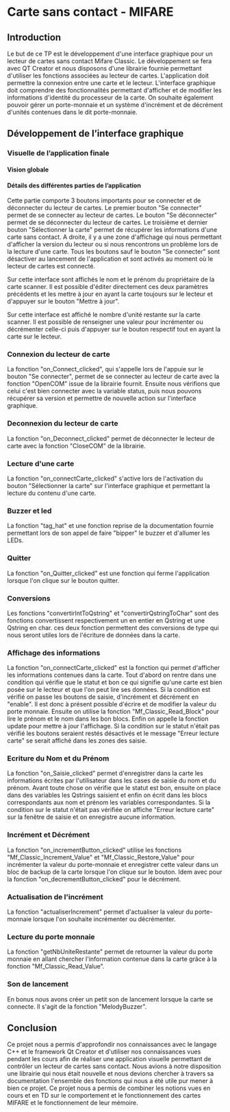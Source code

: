 # Carte sans contact - MIFARE

## Introduction
Le but de ce TP est le développement d'une interface graphique pour un lecteur de cartes sans contact Mifare Classic. Le développement se fera avec QT Creator et nous disposons d'une librairie fournie permettant d'utiliser les fonctions associées au lecteur de cartes. L'application doit permettre la connexion entre une carte et le lecteur. L'interface graphique doit comprendre des fonctionnalités permettant d'afficher et de modifier les informations d'identité du processeur de la carte. On souhaite également pouvoir gérer un porte-monnaie et un système d'incrément et de décrément d'unités contenues dans le dit porte-monnaie.

## Développement de l’interface graphique

### Visuelle de l’application finale

#### Vision globale

#### Détails des différentes parties de l’application

Cette partie comporte 3 boutons importants pour se connecter et de déconnecter du lecteur de cartes. Le premier bouton "Se connecter" permet de se connecter au lecteur de cartes. Le bouton "Se déconnecter" permet de se déconnecter du lecteur de cartes. Le troisième et dernier bouton "Sélectionner la carte" permet de récupérer les informations d'une carte sans contact. A droite, il y a une zone d'affichage qui nous permettant d'afficher la version du lecteur ou si nous rencontrons un problème lors de la lecture d'une carte. Tous les boutons sauf le bouton "Se connecter" sont désactiver au lancement de l'application et sont activés au moment où le lecteur de cartes est connecté.

Sur cette interface sont affichés le nom et le prénom du propriétaire de la carte scanner. Il est possible d'éditer directement ces deux paramètres précédents et les mettre à jour en ayant la carte toujours sur le lecteur et d'appuyer sur le bouton "Mettre à jour".

Sur cette interface est affiché le nombre d'unité restante sur la carte scanner. Il est possible de renseigner une valeur pour incrémenter ou décrémenter celle-ci puis d'appuyer sur le bouton respectif tout en ayant la carte sur le lecteur.

### Connexion du lecteur de carte

La fonction "on\_Connect\_clicked", qui s'appelle lors de l'appuie sur le bouton "Se connecter", permet de se connecter au lecteur de carte avec la fonction "OpenCOM" issue de la librairie fournit. Ensuite nous vérifions que celui c'est bien connecter avec la variable status, puis nous pouvons récupérer sa version et permettre de nouvelle action sur l'interface graphique.

### Deconnexion du lecteur de carte

La fonction "on\_Deconnect\_clicked" permet de déconnecter le lecteur de carte avec la fonction "CloseCOM" de la librairie.

### Lecture d'une carte

La fonction "on\_connectCarte\_clicked" s'active lors de l'activation du bouton "Sélectionner la carte" sur l'interface graphique et permettant la lecture du contenu d'une carte.

### Buzzer et led

La fonction "tag\_hat" et une fonction reprise de la documentation fournie permettant lors de son appel de faire "bipper" le buzzer et d'allumer les LEDs.

### Quitter

La fonction "on\_Quitter\_clicked" est une fonction qui ferme l'application lorsque l'on clique sur le bouton quitter.

### Conversions

Les fonctions "convertirIntToQstring" et "convertirQstringToChar" sont des fonctions convertissent respectivement un en entier en Qstring et une Qstring en char. ces deux fonction permettent des conversions de type qui nous seront utiles lors de l'écriture de données dans la carte.

### Affichage des informations

La fonction "on\_connectCarte\_clicked" est la fonction qui permet d'afficher les informations contenues dans la carte. Tout d'abord on rentre dans une condition qui vérifie que le statut et bon ce qui signifie qu'une carte est bien posée sur le lecteur et que l'on peut lire ses données. Si la condition est vérifié on passe les boutons de saisie, d'incrément et décrément en "enable". Il est donc à présent possible d'écrire et de modifier la valeur du porte monnaie. Ensuite on utilise la fonction "Mf\_Classic\_Read\_Block" pour lire le prénom et le nom dans les bon blocs. Enfin on appelle la fonction update pour mettre à jour l'affichage. Si la condition sur le statut n'était pas vérifié les boutons seraient restés désactivés et le message "Erreur lecture carte" se serait affiché dans les zones des saisie.

### Ecriture du Nom et du Prénom

La fonction "on\_Saisie\_clicked" permet d'enregistrer dans la carte les informations écrites par l'utilisateur dans les cases de saisie du nom et du prénom. Avant toute chose on vérifie que le statut est bon, ensuite on place dans des variables les Qstrings saisient et enfin on écrit dans les blocs correspondants aux nom et prénom les variables correspondantes. Si la condition sur le statut n'était pas vérifiée on affiche "Erreur lecture carte" sur la fenêtre de saisie et on enregistre aucune information.

### Incrément et Décrément

La fonction "on\_incrementButton\_clicked" utilise les fonctions "Mf\_Classic\_Increment\_Value" et "Mf\_Classic\_Restore\_Value" pour incrémenter la valeur du porte-monnaie et enregistrer cette valeur dans un bloc de backup de la carte lorsque l'on clique sur le bouton. Idem avec pour la fonction "on\_decrementButton\_clicked" pour le décrément.

### Actualisation de l'incrément

La fonction "actualiserIncrement" permet d'actualiser la valeur du porte-monnaie lorsque l'on souhaite incrémenter ou décrémenter.

### Lecture du porte monnaie

La fonction "getNbUniteRestante" permet de retourner la valeur du porte monnaie en allant chercher l'information contenue dans la carte grâce à la fonction "Mf\_Classic\_Read\_Value".

### Son de lancement

En bonus nous avons créer un petit son de lancement lorsque la carte se connecte. Il s'agit de la fonction "MelodyBuzzer".

## Conclusion

Ce projet nous a permis d'approfondir nos connaissances avec le langage C++ et le framework Qt Creator et d'utiliser nos connaissances vues pendant les cours afin de réaliser une application visuelle permettant de contrôler un lecteur de cartes sans contact. Nous avions à notre disposition une librairie qui nous était nouvelle et nous devions chercher à travers sa documentation l'ensemble des fonctions qui nous a été utile pur mener à bien ce projet. Ce projet nous a permis de combiner les notions vues en cours et en TD sur le comportement et le fonctionnement des cartes MIFARE et le fonctionnement de leur mémoire.


